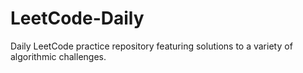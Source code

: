 # LeetCode-Daily
Daily LeetCode practice repository featuring solutions to a variety of algorithmic challenges.
